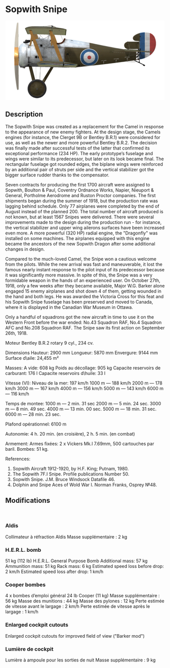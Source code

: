 # Sopwith Snipe

![sopsnipe](../images/sopsnipe.png)

## Description

The Sopwith Snipe was created as a replacement for the Camel in response to the appearance of new enemy fighters. At the design stage, the Camels engines (for instance, the Clerget 9B or Bentley B.R.1) were considered for use, as well as the newer and more powerful Bentley B.R.2. The decision was finally made after successful tests of the latter that confirmed its exceptional performance (234 HP). The early prototype’s fuselage and wings were similar to its predecessor, but later on its look became final. The rectangular fuselage got rounded edges, the biplane wings were reinforced by an additional pair of struts per side and the vertical stabilizer got the bigger surface rudder thanks to the compensator.

Seven contracts for producing the first 1700 aircraft were assigned to Sopwith, Boulton & Paul, Coventry Ordnance Works, Napier, Nieuport & General, Portholme Aerodrome and Ruston Proctor companies. The first shipments began during the summer of 1918, but the production rate was lagging behind schedule. Only 77 airplanes were completed by the end of August instead of the planned 200. The total number of aircraft produced is not known, but at least 1567 Snipes were delivered. There were several improvements made to the design during the production run - for instance, the vertical stabilizer and upper wing ailerons surfaces have been increased even more. A more powerful (320 HP) radial engine, the "Dragonfly" was installed on some machines. The airplanes equipped with this engine became the ancestors of the new Sopwith Dragon after some additional changes in design.

Compared to the much-loved Camel, the Snipe won a cautious welcome from the pilots. While the new arrival was fast and maneuverable, it lost the famous nearly instant response to the pilot input of its predecessor because it was significantly more massive. In spite of this, the Snipe was a very formidable weapon in the hands of an experienced user. On October 27th, 1918, only a few weeks after they became available, Major W.G. Barker alone engaged 15 enemy airplanes and shot down 4 of them, getting wounded in the hand and both legs. He was awarded the Victoria Cross for this feat and his Sopwith Snipe fuselage has been preserved and moved to Canada, where it is displayed in the Canadian War Museum in Ottawa.

Only a handful of squadrons got the new aircraft in time to use it on the Western Front before the war ended: No.43 Squadron RAF, No.4 Squadron AFC and No.208 Squadron RAF. The Snipe saw its first action on September 26th, 1918.


Moteur
Bentley B.R.2 rotary 9 cyl., 234 cv.

Dimensions
Hauteur: 2900 mm
Longueur: 5870 mm
Envergure: 9144 mm
Surface d\aile: 24,455 m²

Masses:
A vide: 608 kg 
Poids au décollage: 905 kg
Capacite reservoirs de carburant: 176 l
Capacite reservoirs d\huile: 33 l    

Vitesse (VI):
Niveau de la mer: 197 km/h
1000 m — 188 km/h
2000 m — 178 km/h
3000 m — 167 km/h
4000 m — 156 km/h
5000 m — 143 km/h
6000 m — 116 km/h

Temps de montee:
1000 m — 2 min. 31 sec
2000 m — 5 min. 24 sec.
3000 m — 8 min. 49 sec.
4000 m — 13 min. 00 sec.
5000 m — 18 min. 31 sec.
6000 m — 28 min. 23 sec.

Plafond opérationnel: 6100 m

Autonomie: 4 h. 20 min. (en croisière), 2 h. 5 min. (en combat)

Armement:
Armes fixées: 2 х Vickers Mk.I 7.69mm, 500 cartouches par baril.
Bombes: 51 kg.

References:
1) Sopwith Aircraft 1912-1920, by H.F. King; Putnam, 1980.
2) The Sopwith 7F.I Snipe. Profile publications Number 50.
3) Sopwith Snipe. J.M. Bruce Windsock Datafile 46.
4) Dolphin and Snipe Aces of Wold War I. Norman Franks, Osprey №48.

## Modifications
﻿

### Aldis

Collimateur à réfraction Aldis
Masse supplémentaire : 2 kg
﻿

### H.E.R.L. bomb

51 kg (112 lb) H.E.R.L. General Purpose Bomb
Additional mass: 57 kg
Ammunition mass: 51 kg
Rack mass: 6 kg
Estimated speed loss before drop: 2 km/h
Estimated speed loss after drop: 1 km/h﻿

### Cooper bombes

4 x bombes d’emploi général 24 lb Cooper (11 kg)
Masse supplémentaire : 56 kg
Masse des munitions : 44 kg
Masse des pylones : 12 kg
Perte estimée de vitesse avant le largage : 2 km/h
Perte estimée de vitesse après le largage : 1 km/h
﻿

### Enlarged cockpit cutouts

Enlarged cockpit cutouts for improved field of view ("Barker mod")﻿

### Lumière de cockpit

Lumière à ampoule pour les sorties de nuit
Masse supplémentaire : 9 kg
